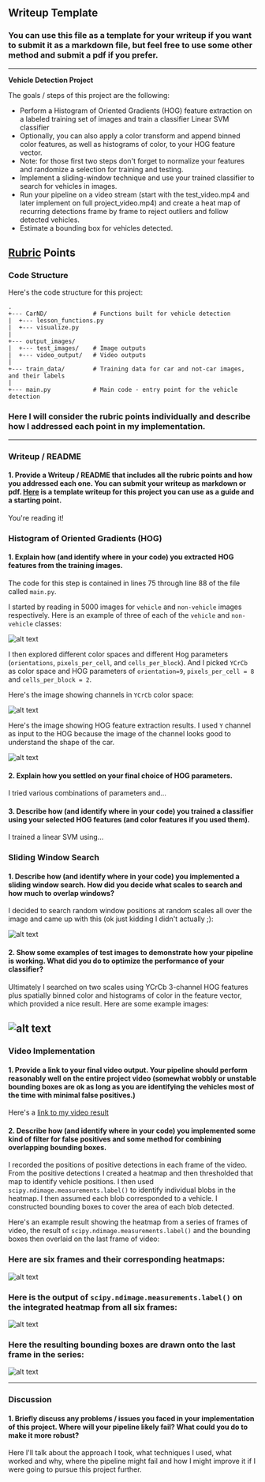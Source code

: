 ## Writeup Template
### You can use this file as a template for your writeup if you want to submit it as a markdown file, but feel free to use some other method and submit a pdf if you prefer.

---

**Vehicle Detection Project**

The goals / steps of this project are the following:

* Perform a Histogram of Oriented Gradients (HOG) feature extraction on a labeled training set of images and train a classifier Linear SVM classifier
* Optionally, you can also apply a color transform and append binned color features, as well as histograms of color, to your HOG feature vector. 
* Note: for those first two steps don't forget to normalize your features and randomize a selection for training and testing.
* Implement a sliding-window technique and use your trained classifier to search for vehicles in images.
* Run your pipeline on a video stream (start with the test_video.mp4 and later implement on full project_video.mp4) and create a heat map of recurring detections frame by frame to reject outliers and follow detected vehicles.
* Estimate a bounding box for vehicles detected.

[//]: # (Image References)
[image1]: ./output_images/test_images/car-notcar-image.jpg
[image2]: ./output_images/test_images/sample_car_feature_image.jpg
[image3]: ./output_images/test_images/sample_car_hog_image.jpg
[image4]: ./output_images/test_images/windows.jpg

[image5]: ./report_images/car-detection-1.png
[image6]: ./report_images/car-detection-2.png
[image7]: ./report_images/car-detection-3.png

[video1]: ./project_video.mp4
[video2]: ./output_images/video_output/car_detection.mp4

## [Rubric](https://review.udacity.com/#!/rubrics/513/view) Points
### Code Structure

Here's the code structure for this project:

```
.
+--- CarND/             # Functions built for vehicle detection
|  +--- lesson_functions.py
|  +--- visualize.py
|
+--- output_images/
|  +--- test_images/    # Image outputs
|  +--- video_output/   # Video outputs
|
+--- train_data/        # Training data for car and not-car images, and their labels
|
+--- main.py            # Main code - entry point for the vehicle detection
```


### Here I will consider the rubric points individually and describe how I addressed each point in my implementation.  

---
### Writeup / README


#### 1. Provide a Writeup / README that includes all the rubric points and how you addressed each one.  You can submit your writeup as markdown or pdf.  [Here](https://github.com/udacity/CarND-Vehicle-Detection/blob/master/writeup_template.md) is a template writeup for this project you can use as a guide and a starting point.  

You're reading it!


### Histogram of Oriented Gradients (HOG)

#### 1. Explain how (and identify where in your code) you extracted HOG features from the training images.

The code for this step is contained in lines 75 through line 88 of the file called `main.py`.

I started by reading in 5000 images for `vehicle` and `non-vehicle` images respectively.  Here is an example of three of each of the `vehicle` and `non-vehicle` classes:

![alt text][image1]

I then explored different color spaces and different Hog parameters (`orientations`, `pixels_per_cell`, and `cells_per_block`).  And I picked `YCrCb` as color space and HOG parameters of `orientation=9`, `pixels_per_cell = 8` and `cells_per_block = 2`.

Here's the image showing channels in `YCrCb` color space:

![alt text][image2]


Here's the image showing HOG feature extraction results. I used `Y` channel as input to the HOG because the image of the channel looks good to understand the shape of the car.

![alt text][image3]


#### 2. Explain how you settled on your final choice of HOG parameters.

I tried various combinations of parameters and...

#### 3. Describe how (and identify where in your code) you trained a classifier using your selected HOG features (and color features if you used them).

I trained a linear SVM using...

### Sliding Window Search

#### 1. Describe how (and identify where in your code) you implemented a sliding window search.  How did you decide what scales to search and how much to overlap windows?

I decided to search random window positions at random scales all over the image and came up with this (ok just kidding I didn't actually ;):

![alt text][image3]

#### 2. Show some examples of test images to demonstrate how your pipeline is working.  What did you do to optimize the performance of your classifier?

Ultimately I searched on two scales using YCrCb 3-channel HOG features plus spatially binned color and histograms of color in the feature vector, which provided a nice result.  Here are some example images:

![alt text][image4]
---

### Video Implementation

#### 1. Provide a link to your final video output.  Your pipeline should perform reasonably well on the entire project video (somewhat wobbly or unstable bounding boxes are ok as long as you are identifying the vehicles most of the time with minimal false positives.)
Here's a [link to my video result](./project_video.mp4)


#### 2. Describe how (and identify where in your code) you implemented some kind of filter for false positives and some method for combining overlapping bounding boxes.

I recorded the positions of positive detections in each frame of the video.  From the positive detections I created a heatmap and then thresholded that map to identify vehicle positions.  I then used `scipy.ndimage.measurements.label()` to identify individual blobs in the heatmap.  I then assumed each blob corresponded to a vehicle.  I constructed bounding boxes to cover the area of each blob detected.  

Here's an example result showing the heatmap from a series of frames of video, the result of `scipy.ndimage.measurements.label()` and the bounding boxes then overlaid on the last frame of video:

### Here are six frames and their corresponding heatmaps:

![alt text][image5]

### Here is the output of `scipy.ndimage.measurements.label()` on the integrated heatmap from all six frames:
![alt text][image6]

### Here the resulting bounding boxes are drawn onto the last frame in the series:
![alt text][image7]



---

### Discussion

#### 1. Briefly discuss any problems / issues you faced in your implementation of this project.  Where will your pipeline likely fail?  What could you do to make it more robust?

Here I'll talk about the approach I took, what techniques I used, what worked and why, where the pipeline might fail and how I might improve it if I were going to pursue this project further.  

